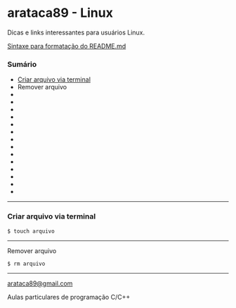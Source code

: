 # arataca89 - Linux
Dicas e links interessantes para usuários Linux.

[Sintaxe para formatação do README.md](https://docs.github.com/en/get-started/writing-on-github/getting-started-with-writing-and-formatting-on-github/basic-writing-and-formatting-syntax)


### Sumário
* [Criar arquivo via terminal](#criar-arquivo-via-terminal)
* Remover arquivo
* 
*
*
*
* 
*
*
* 
*
*
*
* 
*
*
---
### Criar arquivo via terminal
 ```
$ touch arquivo
```
---
Remover arquivo
```
$ rm arquivo
```
---
arataca89@gmail.com

Aulas particulares de programação C/C++
